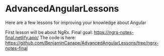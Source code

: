 # AdvancedAngularLessons
Here are a few lessons for improving your knowledge about Angular

First lesson will be about NgRx.
Final goal: https://ngrx-notes-final.netlify.app/
The code is here: https://github.com/BenjaminCanape/AdvancedAngularLessons/tree/ngrx-notes-final
